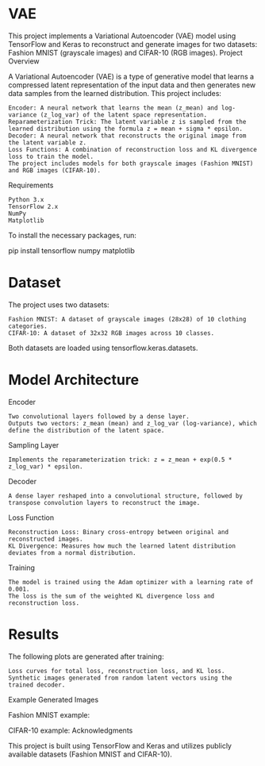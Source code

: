 # VAE
This project implements a Variational Autoencoder (VAE) model using TensorFlow and Keras to reconstruct and generate images for two datasets: Fashion MNIST (grayscale images) and CIFAR-10 (RGB images).
Project Overview

A Variational Autoencoder (VAE) is a type of generative model that learns a compressed latent representation of the input data and then generates new data samples from the learned distribution. This project includes:

    Encoder: A neural network that learns the mean (z_mean) and log-variance (z_log_var) of the latent space representation.
    Reparameterization Trick: The latent variable z is sampled from the learned distribution using the formula z = mean + sigma * epsilon.
    Decoder: A neural network that reconstructs the original image from the latent variable z.
    Loss Functions: A combination of reconstruction loss and KL divergence loss to train the model.
    The project includes models for both grayscale images (Fashion MNIST) and RGB images (CIFAR-10).

Requirements

    Python 3.x
    TensorFlow 2.x
    NumPy
    Matplotlib

To install the necessary packages, run:

pip install tensorflow numpy matplotlib

# Dataset

The project uses two datasets:

    Fashion MNIST: A dataset of grayscale images (28x28) of 10 clothing categories.
    CIFAR-10: A dataset of 32x32 RGB images across 10 classes.

Both datasets are loaded using tensorflow.keras.datasets.
# Model Architecture
Encoder

    Two convolutional layers followed by a dense layer.
    Outputs two vectors: z_mean (mean) and z_log_var (log-variance), which define the distribution of the latent space.

Sampling Layer

    Implements the reparameterization trick: z = z_mean + exp(0.5 * z_log_var) * epsilon.

Decoder

    A dense layer reshaped into a convolutional structure, followed by transpose convolution layers to reconstruct the image.

Loss Function

    Reconstruction Loss: Binary cross-entropy between original and reconstructed images.
    KL Divergence: Measures how much the learned latent distribution deviates from a normal distribution.

Training

    The model is trained using the Adam optimizer with a learning rate of 0.001.
    The loss is the sum of the weighted KL divergence loss and reconstruction loss.

# Results

The following plots are generated after training:

    Loss curves for total loss, reconstruction loss, and KL loss.
    Synthetic images generated from random latent vectors using the trained decoder.

Example Generated Images

Fashion MNIST example:

CIFAR-10 example:
Acknowledgments

This project is built using TensorFlow and Keras and utilizes publicly available datasets (Fashion MNIST and CIFAR-10).
